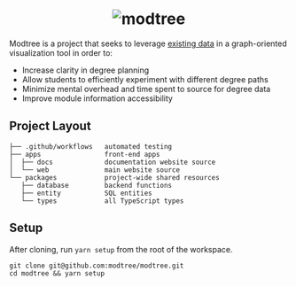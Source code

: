 <h1 align="center">
  <img src="https://raw.githubusercontent.com/wiki/modtree/modtree/logo/banner-light-bg.png" alt="modtree">
</h1>

Modtree is a project that seeks to leverage [existing
data](https://api.nusmods.com/v2/) in a graph-oriented visualization
tool in order to:

- Increase clarity in degree planning
- Allow students to efficiently experiment with different degree paths
- Minimize mental overhead and time spent to source for degree data
- Improve module information accessibility

## Project Layout

```
├── .github/workflows   automated testing
├── apps                front-end apps
│  ├── docs             documentation website source
│  └── web              main website source
└── packages            project-wide shared resources
   ├── database         backend functions
   ├── entity           SQL entities
   └── types            all TypeScript types
```

## Setup

After cloning, run `yarn setup` from the root of the workspace.

```
git clone git@github.com:modtree/modtree.git
cd modtree && yarn setup
```
